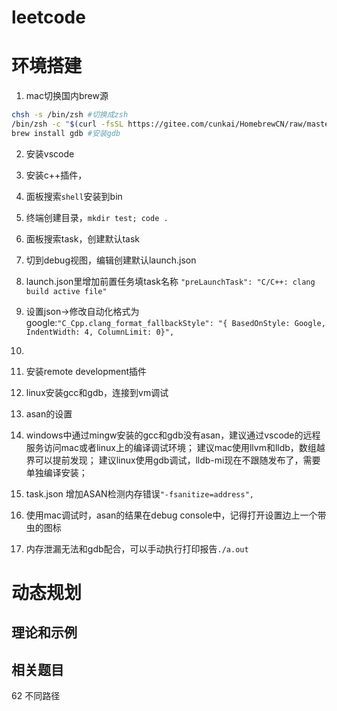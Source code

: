 # leetcode

# 环境搭建
1. mac切换国内brew源
```bash
chsh -s /bin/zsh #切换成zsh
/bin/zsh -c "$(curl -fsSL https://gitee.com/cunkai/HomebrewCN/raw/master/Homebrew.sh)" #下载homebrew
brew install gdb #安装gdb
```
2. 安装vscode
  1. 安装c++插件，
  2. 面板搜索`shell`安装到bin
  3. 终端创建目录，`mkdir test; code .`
  4. 面板搜索task，创建默认task
  5. 切到debug视图，编辑创建默认launch.json
  6. launch.json里增加前置任务填task名称 `"preLaunchTask": "C/C++: clang build active file"`
  7. 设置json->修改自动化格式为google:`"C_Cpp.clang_format_fallbackStyle": "{ BasedOnStyle: Google, IndentWidth: 4, ColumnLimit: 0}",`
  8. 
  9. 安装remote development插件
  10. linux安装gcc和gdb，连接到vm调试
  
3. asan的设置
  1. windows中通过mingw安装的gcc和gdb没有asan，建议通过vscode的远程服务访问mac或者linux上的编译调试环境；
  建议mac使用llvm和lldb，数组越界可以提前发现；
  建议linux使用gdb调试，lldb-mi现在不跟随发布了，需要单独编译安装；
  1. task.json 增加ASAN检测内存错误`"-fsanitize=address",`
  1. 使用mac调试时，asan的结果在debug console中，记得打开设置边上一个带虫的图标
  1. 内存泄漏无法和gdb配合，可以手动执行打印报告`./a.out`
  
# 动态规划
## 理论和示例


## 相关题目
62 不同路径  


